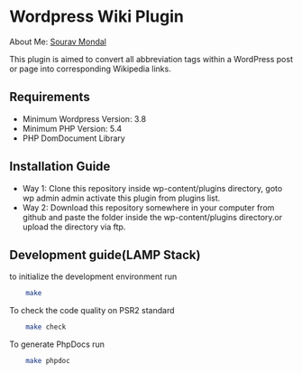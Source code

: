 Wordpress Wiki Plugin
======================
About Me: [Sourav Mondal]<a></a>

  [Sourav Mondal]: http://souravmondal.co.in/resume


This plugin is aimed to convert all abbreviation tags within a WordPress
post or page into corresponding Wikipedia links.

Requirements
------------

-   Minimum Wordpress Version: 3.8
-   Minimum PHP Version: 5.4
-   PHP DomDocument Library

Installation Guide
------------------

 - Way 1: Clone this repository inside wp-content/plugins directory, goto wp admin admin activate this plugin from plugins list.
 - Way 2: Download this repository somewhere in your computer from github and paste the folder inside the wp-content/plugins directory.or upload the directory via ftp.


Development guide(LAMP Stack)
------------------

to initialize the development environment run
```bash
    make
```

To check the code quality on PSR2 standard
```bash
    make check
```

To generate PhpDocs run

```bash
    make phpdoc
```

